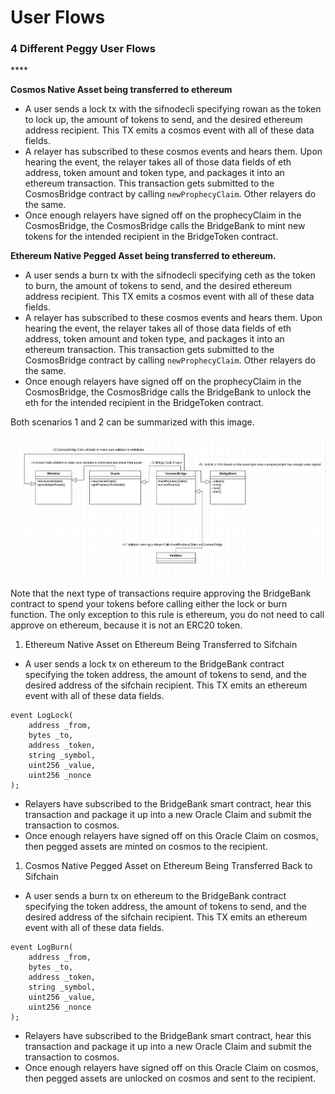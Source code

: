 # User Flows

### **4 Different Peggy User Flows**

\*\*\*\*

**Cosmos Native Asset being transferred to ethereum**

* A user sends a lock tx with the sifnodecli specifying rowan as the token to lock up, the amount of tokens to send, and the desired ethereum address recipient. This TX emits a cosmos event with all of these data fields.
* A relayer has subscribed to these cosmos events and hears them. Upon hearing the event, the relayer takes all of those data fields of eth address, token amount and token type, and packages it into an ethereum transaction. This transaction gets submitted to the CosmosBridge contract by calling `newProphecyClaim`. Other relayers do the same.
* Once enough relayers have signed off on the prophecyClaim in the CosmosBridge, the CosmosBridge calls the BridgeBank to mint new tokens for the intended recipient in the BridgeToken contract.

**Ethereum Native Pegged Asset being transferred to ethereum.**

* A user sends a burn tx with the sifnodecli specifying ceth as the token to burn, the amount of tokens to send, and the desired ethereum address recipient. This TX emits a cosmos event with all of these data fields.
* A relayer has subscribed to these cosmos events and hears them. Upon hearing the event, the relayer takes all of those data fields of eth address, token amount and token type, and packages it into an ethereum transaction. This transaction gets submitted to the CosmosBridge contract by calling `newProphecyClaim`. Other relayers do the same.
* Once enough relayers have signed off on the prophecyClaim in the CosmosBridge, the CosmosBridge calls the BridgeBank to unlock the eth for the intended recipient in the BridgeToken contract.

Both scenarios 1 and 2 can be summarized with this image. 

![](../../.gitbook/assets/peggy-flow.png)

Note that the next type of transactions require approving the BridgeBank contract to spend your tokens before calling either the lock or burn function. The only exception to this rule is ethereum, you do not need to call approve on ethereum, because it is not an ERC20 token.

1. Ethereum Native Asset on Ethereum Being Transferred to Sifchain

* A user sends a lock tx on ethereum to the BridgeBank contract specifying the token address, the amount of tokens to send, and the desired address of the sifchain recipient. This TX emits an ethereum event with all of these data fields.

```text
event LogLock(
    address _from,
    bytes _to,
    address _token,
    string _symbol,
    uint256 _value,
    uint256 _nonce
);
```

* Relayers have subscribed to the BridgeBank smart contract, hear this transaction and package it up into a new Oracle Claim and submit the transaction to cosmos.
* Once enough relayers have signed off on this Oracle Claim on cosmos, then pegged assets are minted on cosmos to the recipient.

1. Cosmos Native Pegged Asset on Ethereum Being Transferred Back to Sifchain

* A user sends a burn tx on ethereum to the BridgeBank contract specifying the token address, the amount of tokens to send, and the desired address of the sifchain recipient. This TX emits an ethereum event with all of these data fields.

```text
event LogBurn(
    address _from,
    bytes _to,
    address _token,
    string _symbol,
    uint256 _value,
    uint256 _nonce
);
```

* Relayers have subscribed to the BridgeBank smart contract, hear this transaction and package it up into a new Oracle Claim and submit the transaction to cosmos.
* Once enough relayers have signed off on this Oracle Claim on cosmos, then pegged assets are unlocked on cosmos and sent to the recipient.

